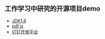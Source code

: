 ## 工作学习中研究的开源项目demo

- [JDK1.8](https://github.com/MarchNineteen/openDemo/tree/master/Jdk1.8Demo)
- [pdf.js](https://github.com/MarchNineteen/openDemo/tree/master/pdfjsdemo)
- [钉钉开放平台](https://github.com/MarchNineteen/openDemo/tree/master/quick-start-demo)
